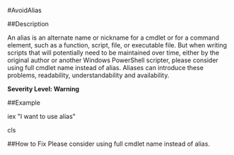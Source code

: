 #AvoidAlias

##Description

An alias is an alternate name or nickname for a cmdlet or for a command element, such as a function, script, file, or executable file. But when writing scripts that will potentially need to be maintained over time, either by the original author or another Windows PowerShell scripter, please consider using full cmdlet name instead of alias. Aliases can introduce these problems, readability, understandability and availability.

**Severity Level: Warning**

##Example

iex "I want to use alias"

cls

##How to Fix
Please consider using full cmdlet name instead of alias. 